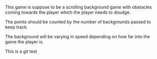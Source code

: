 This game is suppose to be a scrolling background game with obstacles coming towards the player which the player needs to doudge. 

The points should be counted by the number of backgrounds passed to keep track. 

The background will be varying in speed depending on how far into the game the player is. 

This is a git test